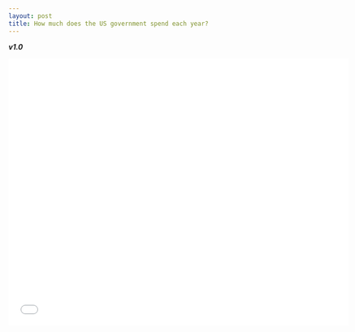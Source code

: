 ```yaml
---
layout: post
title: How much does the US government spend each year?
---
```


**_v1.0_**

<iframe src="//fred.stlouisfed.org/graph/graph-landing.php?g=eWzZ&width=670&height=475" scrolling="no" frameborder="0" style="overflow:hidden; width:670px; height:525px;" allowTransparency="true"></iframe>
